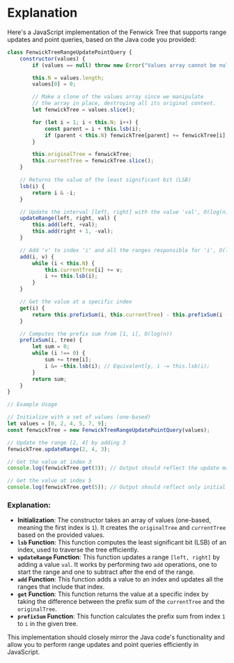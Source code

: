 # Explanation


Here's a JavaScript implementation of the Fenwick Tree that supports range updates and point queries, based on the Java code you provided:

```javascript
class FenwickTreeRangeUpdatePointQuery {
    constructor(values) {
        if (values == null) throw new Error("Values array cannot be null!");

        this.N = values.length;
        values[0] = 0;

        // Make a clone of the values array since we manipulate
        // the array in place, destroying all its original content.
        let fenwickTree = values.slice();

        for (let i = 1; i < this.N; i++) {
            const parent = i + this.lsb(i);
            if (parent < this.N) fenwickTree[parent] += fenwickTree[i];
        }

        this.originalTree = fenwickTree;
        this.currentTree = fenwickTree.slice();
    }

    // Returns the value of the least significant bit (LSB)
    lsb(i) {
        return i & -i;
    }

    // Update the interval [left, right] with the value 'val', O(log(n))
    updateRange(left, right, val) {
        this.add(left, +val);
        this.add(right + 1, -val);
    }

    // Add 'v' to index 'i' and all the ranges responsible for 'i', O(log(n))
    add(i, v) {
        while (i < this.N) {
            this.currentTree[i] += v;
            i += this.lsb(i);
        }
    }

    // Get the value at a specific index
    get(i) {
        return this.prefixSum(i, this.currentTree) - this.prefixSum(i - 1, this.originalTree);
    }

    // Computes the prefix sum from [1, i], O(log(n))
    prefixSum(i, tree) {
        let sum = 0;
        while (i !== 0) {
            sum += tree[i];
            i &= ~this.lsb(i); // Equivalently, i -= this.lsb(i);
        }
        return sum;
    }
}

// Example Usage

// Initialize with a set of values (one-based)
let values = [0, 2, 4, 5, 7, 9];
const fenwickTree = new FenwickTreeRangeUpdatePointQuery(values);

// Update the range [2, 4] by adding 3
fenwickTree.updateRange(2, 4, 3);

// Get the value at index 3
console.log(fenwickTree.get(3)); // Output should reflect the update made

// Get the value at index 5
console.log(fenwickTree.get(5)); // Output should reflect only initial values, no update applied here
```

### Explanation:

- **Initialization**: The constructor takes an array of values (one-based, meaning the first index is `1`). It creates the `originalTree` and `currentTree` based on the provided values.
- **`lsb` Function**: This function computes the least significant bit (LSB) of an index, used to traverse the tree efficiently.
- **`updateRange` Function**: This function updates a range `[left, right]` by adding a value `val`. It works by performing two `add` operations, one to start the range and one to subtract after the end of the range.
- **`add` Function**: This function adds a value to an index and updates all the ranges that include that index.
- **`get` Function**: This function returns the value at a specific index by taking the difference between the prefix sum of the `currentTree` and the `originalTree`.
- **`prefixSum` Function**: This function calculates the prefix sum from index `1` to `i` in the given tree.

This implementation should closely mirror the Java code's functionality and allow you to perform range updates and point queries efficiently in JavaScript.
